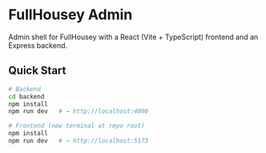 # FullHousey Admin

Admin shell for FullHousey with a React (Vite + TypeScript) frontend and an Express backend.

## Quick Start

```bash
# Backend
cd backend
npm install
npm run dev   # → http://localhost:4000

# Frontend (new terminal at repo root)
npm install
npm run dev   # → http://localhost:5173
